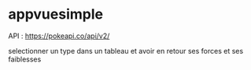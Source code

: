 # appvuesimple

API : https://pokeapi.co/api/v2/

selectionner un type dans un tableau et avoir en retour ses forces et ses faiblesses
